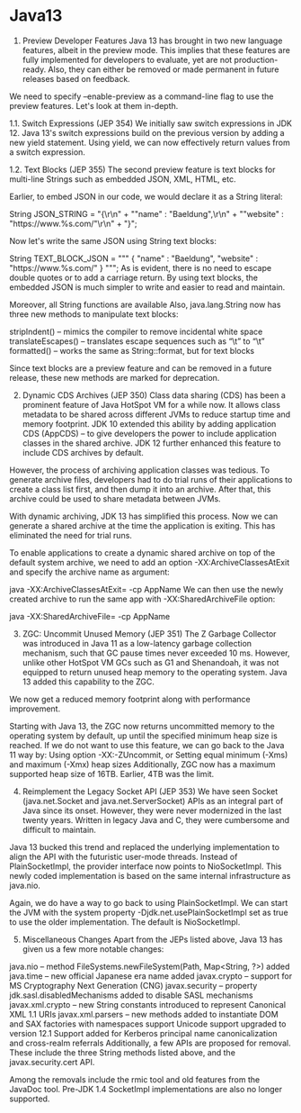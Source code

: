 # Java13

1. Preview Developer Features
  Java 13 has brought in two new language features, albeit in the preview mode. This implies that these features are fully implemented for developers to evaluate,    yet are not production-ready. Also, they can either be removed or made permanent in future releases based on feedback.

  We need to specify –enable-preview as a command-line flag to use the preview features. Let's look at them in-depth.

1.1. Switch Expressions (JEP 354)
 We initially saw switch expressions in JDK 12. Java 13's switch expressions build on the previous version by adding a new yield statement.
 Using yield, we can now effectively return values from a switch expression.


1.2. Text Blocks (JEP 355)
 The second preview feature is text blocks for multi-line Strings such as embedded JSON, XML, HTML, etc.

  Earlier, to embed JSON in our code, we would declare it as a String literal:

  String JSON_STRING 
    = "{\r\n" + "\"name\" : \"Baeldung\",\r\n" + "\"website\" : \"https://www.%s.com/\"\r\n" + "}";
    
  Now let's write the same JSON using String text blocks:

  String TEXT_BLOCK_JSON = """
  {
      "name" : "Baeldung",
      "website" : "https://www.%s.com/"
  }
  """;
 As is evident, there is no need to escape double quotes or to add a carriage return. By using text blocks, the embedded JSON is much simpler to write and easier to read and maintain.

 Moreover, all String functions are available
 Also, java.lang.String now has three new methods to manipulate text blocks:

  stripIndent() – mimics the compiler to remove incidental white space
  translateEscapes() – translates escape sequences such as “\\t” to “\t”
  formatted() – works the same as String::format, but for text blocks

  Since text blocks are a preview feature and can be removed in a future release, these new methods are marked for deprecation.

2. Dynamic CDS Archives (JEP 350)
  Class data sharing (CDS) has been a prominent feature of Java HotSpot VM for a while now. It allows class metadata to be shared across different JVMs to reduce startup time and memory footprint. JDK 10 extended this ability by adding application CDS (AppCDS) – to give developers the power to include application classes in the shared archive. JDK 12 further enhanced this feature to include CDS archives by default.

  However, the process of archiving application classes was tedious. To generate archive files, developers had to do trial runs of their applications to create a class list first, and then dump it into an archive. After that, this archive could be used to share metadata between JVMs.

  With dynamic archiving, JDK 13 has simplified this process. Now we can generate a shared archive at the time the application is exiting. This has eliminated the need for trial runs.

  To enable applications to create a dynamic shared archive on top of the default system archive, we need to add an option -XX:ArchiveClassesAtExit and specify the archive name as argument:

  java -XX:ArchiveClassesAtExit=<archive filename> -cp <app jar> AppName
  We can then use the newly created archive to run the same app with -XX:SharedArchiveFile option:

  java -XX:SharedArchiveFile=<archive filename> -cp <app jar> AppName
  
3. ZGC: Uncommit Unused Memory (JEP 351)
  The Z Garbage Collector was introduced in Java 11 as a low-latency garbage collection mechanism, such that GC pause times never exceeded 10 ms. However, unlike other HotSpot VM GCs such as G1 and Shenandoah, it was not equipped to return unused heap memory to the operating system. Java 13 added this capability to the ZGC.

  We now get a reduced memory footprint along with performance improvement.

  Starting with Java 13, the ZGC now returns uncommitted memory to the operating system by default, up until the specified minimum heap size is reached. If we do not want to use this feature, we can go back to the Java 11 way by:
  Using option -XX:-ZUncommit, or
  Setting equal minimum (-Xms) and maximum (-Xmx) heap sizes
  Additionally, ZGC now has a maximum supported heap size of 16TB. Earlier, 4TB was the limit.

4. Reimplement the Legacy Socket API (JEP 353)
  We have seen Socket (java.net.Socket and java.net.ServerSocket) APIs as an integral part of Java since its onset. However, they were never modernized in the last twenty years. Written in legacy Java and C, they were cumbersome and difficult to maintain.

  Java 13 bucked this trend and replaced the underlying implementation to align the API with the futuristic user-mode threads. Instead of PlainSocketImpl, the provider interface now points to NioSocketImpl. This newly coded implementation is based on the same internal infrastructure as java.nio.

  Again, we do have a way to go back to using PlainSocketImpl. We can start the JVM with the system property -Djdk.net.usePlainSocketImpl set as true to use the older implementation. The default is NioSocketImpl.

5. Miscellaneous Changes
  Apart from the JEPs listed above, Java 13 has given us a few more notable changes:

  java.nio – method FileSystems.newFileSystem(Path, Map<String, ?>) added
  java.time – new official Japanese era name added
  javax.crypto – support for MS Cryptography Next Generation (CNG)
  javax.security – property jdk.sasl.disabledMechanisms added to disable SASL mechanisms
  javax.xml.crypto – new String constants introduced to represent Canonical XML 1.1 URIs
  javax.xml.parsers – new methods added to instantiate DOM and SAX factories with namespaces support
  Unicode support upgraded to version 12.1
  Support added for Kerberos principal name canonicalization and cross-realm referrals
  Additionally, a few APIs are proposed for removal. These include the three String methods listed above, and the javax.security.cert API.

  Among the removals include the rmic tool and old features from the JavaDoc tool. Pre-JDK 1.4 SocketImpl implementations are also no longer supported.
